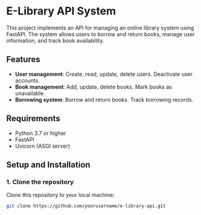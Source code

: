 # E-Library API System

This project implements an API for managing an online library system using FastAPI. The system allows users to borrow and return books, manage user information, and track book availability.

## Features
- **User management**: Create, read, update, delete users. Deactivate user accounts.
- **Book management**: Add, update, delete books. Mark books as unavailable.
- **Borrowing system**: Borrow and return books. Track borrowing records.

## Requirements
- Python 3.7 or higher
- FastAPI
- Uvicorn (ASGI server)

## Setup and Installation

### 1. Clone the repository
Clone this repository to your local machine:
```bash
git clone https://github.com/yourusername/e-library-api.git
